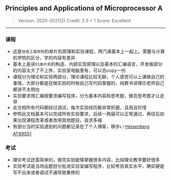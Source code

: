 ## Principles and Applications of Microprocessor A

> Version: 2020-2021(2)
> Credit: 2.5 + 1
> Score: Excellent

----------

### 课程

- 这是`信息工程学院`的单片机原理和实验课程，两门课基本上一起上。需要与计算机学院的区分，学的内容有差异
- 基本上是讲`51单片机`的构造、内部实现原理以及基本的汇编语言，开发板部分的内容太大了不上传，实验室电脑里有，可以去copy一份
- 课程分为理论和实验两部分，理论课程比较无聊，个人感觉可以上课做自己的事情，大部分都是在做实验的时候自己写代码掌握的，纯靠书讲理论老师自己都讲不太明白
- 实验要求用汇编按要求编写程序，分为基本内容和思考题，做完思考题才让走:smile:
- 此文档所有代码都经过调试，每次实验经历都非常折磨，且用且珍惜
- 参照此文档基本可以完成所有实验要求，后续一两届可以正常通过，再往后如果出现课程改革或者改用其他题目，自求多福
- 有部分当时实验遇到的问题都记录在了个人博客，移步:point_right:[Heisenberg AT89S51][1]

### 考试

- 理论考试还蛮简单的，做完实验能够掌握很多内容，比纯理论教学要好很多
- 实验考试是当场出题目分批进实验室编写程序，比较考验真实水平，确实硬是写不出来或者调试不通导致重修的

<!-- markdownlint-disable-file MD036 -->
[1]: https://www.lingzhicheng.cn/categories/AT89S51/